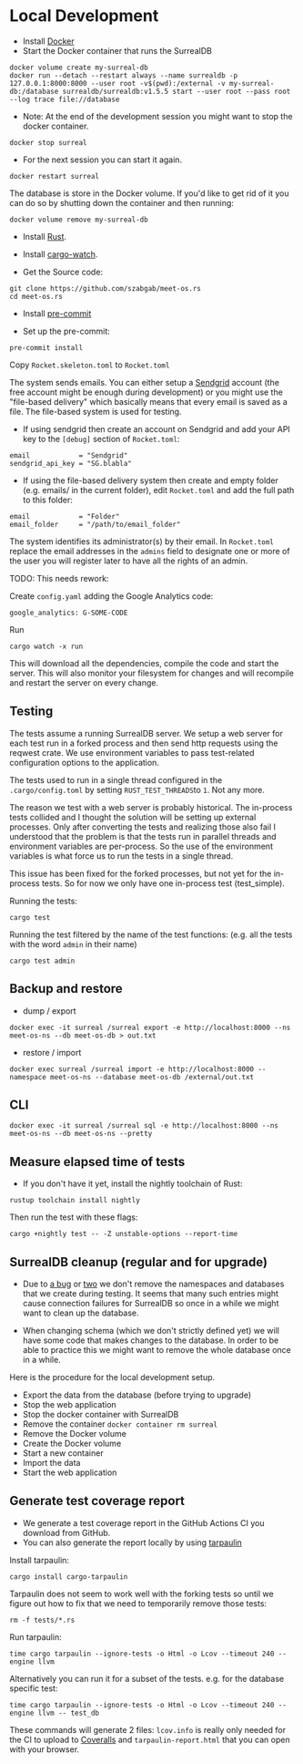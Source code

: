 # Local Development

* Install [Docker](https://docs.docker.com/engine/install/)
* Start the Docker container that runs the SurrealDB

```
docker volume create my-surreal-db
docker run --detach --restart always --name surrealdb -p 127.0.0.1:8000:8000 --user root -v$(pwd):/external -v my-surreal-db:/database surrealdb/surrealdb:v1.5.5 start --user root --pass root --log trace file://database
```

* Note: At the end of the development session you might want to stop the docker container.

```
docker stop surreal
```

* For the next session you can start it again.

```
docker restart surreal
```

The database is store in the Docker volume. If you'd like to get rid of it you can do so
by shutting down the container and then running:

```
docker volume remove my-surreal-db
```


* Install [Rust](https://www.rust-lang.org/tools/install).

* Install [cargo-watch](https://github.com/watchexec/cargo-watch).

* Get the Source code:

```
git clone https://github.com/szabgab/meet-os.rs
cd meet-os.rs
```

* Install [pre-commit](https://pre-commit.com/)

* Set up the pre-commit:

```
pre-commit install
```

Copy `Rocket.skeleton.toml` to `Rocket.toml`

The system sends emails. You can either setup a [Sendgrid](https://sendgrid.com/) account (the free account might be enough during development) or you might use the "file-based delivery" which basically means that every email is saved as a file. The file-based system is used for testing.

* If using sendgrid then create an account on Sendgrid and add your API key to the `[debug]` section of `Rocket.toml`:

```
email            = "Sendgrid"
sendgrid_api_key = "SG.blabla"
```

* If using the file-based delivery system then create and empty folder (e.g. emails/ in the current folder), edit `Rocket.toml` and add the full path to this folder:

```
email            = "Folder"
email_folder     = "/path/to/email_folder"
```

The system identifies its administrator(s) by their email.
In `Rocket.toml` replace the email addresses in the `admins`
field to designate one or more of the user you will register later
to have all the rights of an admin.


TODO: This needs rework:

Create `config.yaml` adding the Google Analytics code:

```
google_analytics: G-SOME-CODE
```


Run

```
cargo watch -x run
```

This will download all the dependencies, compile the code and start the server.
This will also monitor your filesystem for changes and will recompile and restart
the server on every change.


## Testing

The tests assume a running SurrealDB server. We setup a web server for each test run in a forked process and then send http requests using the reqwest crate. We use environment variables to pass test-related configuration options to the application.

The tests used to run in a single thread configured in the `.cargo/config.toml` by setting `RUST_TEST_THREADS`to `1`. Not any more.

The reason we test with a web server is probably historical. The in-process tests collided and I thought the solution will be setting up external processes. Only after converting the tests and realizing those also fail I understood that the problem is that the tests run in parallel threads and environment variables are per-process. So the use of the environment variables is what force us to run the tests in a single thread.

This issue has been fixed for the forked processes, but not yet for the in-process tests. So for now we only have one in-process test (test_simple).


Running the tests:

```
cargo test
```


Running the test filtered by the name of the test functions:
(e.g. all the tests with the word `admin` in their name)

```
cargo test admin
```

## Backup and restore

* dump / export

```
docker exec -it surreal /surreal export -e http://localhost:8000 --ns meet-os-ns --db meet-os-db > out.txt
```

* restore / import

```
docker exec surreal /surreal import -e http://localhost:8000 --namespace meet-os-ns --database meet-os-db /external/out.txt
```

## CLI

```
docker exec -it surreal /surreal sql -e http://localhost:8000 --ns meet-os-ns --db meet-os-ns --pretty
```

## Measure elapsed time of tests

* If you don't have it yet, install the nightly toolchain of Rust:

```
rustup toolchain install nightly
```

Then run the test with these flags:

```
cargo +nightly test -- -Z unstable-options --report-time
```

## SurrealDB cleanup (regular and for upgrade)

* Due to [a bug](https://github.com/surrealdb/surrealdb/issues/3904) or  [two](https://github.com/surrealdb/surrealdb/issues/3903)
we don't remove the namespaces and databases that we create during testing. It seems that many such entries might cause connection
failures for SurrealDB so once in a while we might want to clean up the database.

* When changing schema (which we don't strictly defined yet) we will have some code that makes changes to the database.
In order to be able to practice this we might want to remove the whole database once in a while.

Here is the procedure for the local development setup.

* Export the data from the database (before trying to upgrade)
* Stop the web application
* Stop the docker container with SurrealDB
* Remove the container `docker container rm surreal`
* Remove the Docker volume
* Create the Docker volume
* Start a new container
* Import the data
* Start the web application

## Generate test coverage report

* We generate a test coverage report in the GitHub Actions CI you download from GitHub.
* You can also generate the report locally by using [tarpaulin](https://github.com/xd009642/tarpaulin)

Install tarpaulin:

```
cargo install cargo-tarpaulin
```

Tarpaulin does not seem to work well with the forking tests so until we figure out how to fix that we need to temporarily remove
those tests:

```
rm -f tests/*.rs
```

Run tarpaulin:

```
time cargo tarpaulin --ignore-tests -o Html -o Lcov --timeout 240 --engine llvm
```

Alternatively you can run it for a subset of the tests. e.g. for the database specific test:

```
time cargo tarpaulin --ignore-tests -o Html -o Lcov --timeout 240 --engine llvm -- test_db
```

These commands will generate 2 files: `lcov.info` is really only needed for the CI to upload to [Coveralls](https://coveralls.io/) and `tarpaulin-report.html` that you can open with your browser.
